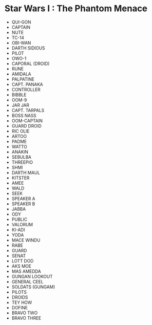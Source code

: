 # Star Wars I : The Phantom Menace

* QUI-GON
* CAPTAIN
* NUTE
* TC-14
* OBI-WAN
* DARTH SIDIOUS
* PILOT
* OWO-1
* CAPORAL (DROID)
* RUNE
* AMIDALA
* PALPATINE
* CAPT. PANAKA
* CONTROLLER
* BIBBLE
* OOM-9
* JAR JAR
* CAPT. TARPALS
* BOSS NASS
* OOM-CAPTAIN
* GUARD DROID
* RIC OLIE
* ARTOO
* PADME
* WATTO
* ANAKIN
* SEBULBA
* THREEPIO
* SHMI
* DARTH MAUL
* KITSTER
* AMEE
* WALD
* SEEK
* SPEAKER A
* SPEAKER B
* JABBA
* ODY
* PUBLIC
* VALORUM
* KI-ADI
* YODA
* MACE WINDU
* RABE
* GUARD
* SENAT
* LOTT DOD
* AKS MOE
* MAS AMEDDA
* GUNGAN LOOKOUT
* GENERAL CEEL
* SOLDATS (GUNGAM)
* PILOTS
* DROIDS
* TEY HOW
* DOFINE
* BRAVO TWO
* BRAVO THREE